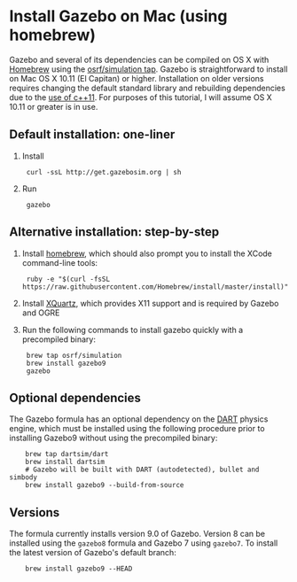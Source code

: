 # Install Gazebo on Mac (using homebrew)

Gazebo and several of its dependencies can be compiled on OS X with
[Homebrew](http://brew.sh) using the
[osrf/simulation tap](https://github.com/osrf/homebrew-simulation).
Gazebo is straightforward to install on Mac OS X 10.11 (El Capitan) or higher.
Installation on older versions requires changing the default standard library
and rebuilding dependencies due to the
[use of c++11](https://github.com/osrf/gazebo/pull-request/1340/c-11-support-take-2/diff).
For purposes of this tutorial, I will assume OS X 10.11 or greater is in use.

## Default installation: one-liner

1. Install

        curl -ssL http://get.gazebosim.org | sh

2. Run

        gazebo

## Alternative installation: step-by-step

1. Install [homebrew](http://brew.sh), which should also prompt you to install
the XCode command-line tools:

        ruby -e "$(curl -fsSL https://raw.githubusercontent.com/Homebrew/install/master/install)"

2. Install [XQuartz](http://xquartz.macosforge.org/landing/), which provides
X11 support and is required by Gazebo and OGRE

3. Run the following commands to install gazebo quickly with a precompiled binary:

        brew tap osrf/simulation
        brew install gazebo9
        gazebo

## Optional dependencies
The Gazebo formula has an optional dependency on the
[DART](http://dartsim.github.io) physics engine,
which must be installed using the following procedure
prior to installing Gazebo9 without using the precompiled binary:

        brew tap dartsim/dart
        brew install dartsim
        # Gazebo will be built with DART (autodetected), bullet and simbody
        brew install gazebo9 --build-from-source

## Versions
The formula currently installs version 9.0 of Gazebo. Version 8 can be
installed using the `gazebo8` formula and Gazebo 7
using `gazebo7`. To install the latest version of Gazebo's default branch:

        brew install gazebo9 --HEAD
